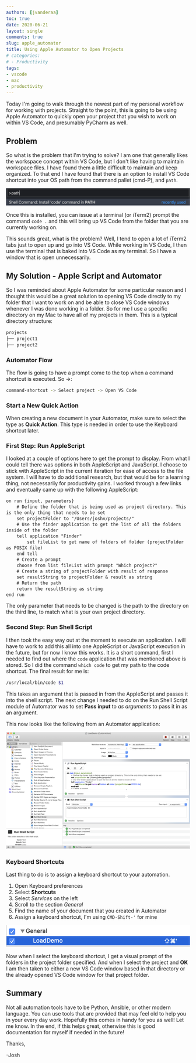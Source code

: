```yaml
---
authors: [jvanderaa]
toc: true
date: 2020-06-21
layout: single
comments: true
slug: apple_automator
title: Using Apple Automator to Open Projects
# categories:
# - Productivity
tags:
- vscode
- mac
- productivity
---
```


Today I'm going to walk through the newest part of my personal workflow for working with projects.
Straight to the point, this is going to be using Apple Automator to quickly open your project that
you wish to work on within VS Code, and presumably PyCharm as well.  

## Problem

So what is the problem that I'm trying to solve? I am one that generally likes the workspace concept
within VS Code, but I don't like having to maintain workspace files. I have found them a little
difficult to maintain and keep organized. To that end I have found that there is an option to
install VS Code shortcut into your OS path from the command pallet (cmd-P), and `path`.

![VS Code Path](/images/2020/vscode-path.png)

Once this is installed, you can issue at a terminal (or iTerm2) prompt the command `code .` and this
will bring up VS Code from the folder that you are currently working on.  

This sounds great, what is the problem? Well, I tend to open a lot of iTerm2 tabs just to open up
and go into VS Code. While working in VS Code, I then use the terminal that is baked into VS Code as
my terminal. So I have a window that is open unnecessarily.

## My Solution - Apple Script and Automator

So I was reminded about Apple Automator for some particular reason and I thought this would be a
great solution to opening VS Code directly to my folder that I want to work on and be able to close
VS Code windows whenever I was done working in a folder. So for me I use a specific directory on my
Mac to have all of my projects in them. This is a typical directory structure:

```bash
projects
├── project1
├── project2
```

### Automator Flow

The flow is going to have a prompt come to the top when a command shortcut is executed. So ->:

```bash
command-shortcut -> Select project -> Open VS Code
```

### Start a New Quick Action

When creating a new document in your Automator, make sure to select the type as **Quick Action**.
This type is needed in order to use the Keyboard shortcut later.

### First Step: Run AppleScript

I looked at a couple of options here to get the prompt to display. From what I could tell there was
options in both AppleScript and JavaScript. I choose to stick with AppleScript in the current
iteration for ease of access to the file system. I will have to do additional research, but that
would be for a learning thing, not necessarily for productivity gains. I worked through a few links
and eventually came up with the following AppleScript:

```applescript
on run {input, parameters}
    # Define the folder that is being used as project directory. This is the only thing that needs to be set
    set projectFolder to "/Users/joshv/projects/"
    # Use the finder application to get the list of all the folders inside of the folder
    tell application "Finder"
        set fileList to get name of folders of folder (projectFolder as POSIX file)
    end tell
    # Create a prompt
    choose from list fileList with prompt "Which project?"
    # Create a string of projectFolder with result of response
    set resultString to projectFolder & result as string
    # Return the path
    return the resultString as string
end run
```

The only parameter that needs to be changed is the path to the directory on the third line, to match
what is your own project directory.

### Second Step: Run Shell Script

I then took the easy way out at the moment to execute an application. I will have to work to add
this all into one AppleScript or JavaScript execution in the future, but for now I know this works.
It is a short command, first I needed to find out where the `code` application that was mentioned
above is stored. So I did the command `which code` to get my path to the code shortcut. The final
result for me is:

```bash
/usr/local/bin/code $1
```

This takes an argument that is passed in from the AppleScript and passes it into the shell script.
The next change I needed to do on the Run Shell Script module of Automator was to set
**Pass input** to _as arguments_ to pass it in as an argument.  

This now looks like the following from an Automator application:  

![Automator](/images/2020/automator-complete.png)

### Keyboard Shortcuts

Last thing to do is to assign a keyboard shortcut to your automation.

1. Open Keyboard preferences
2. Select **Shortcuts**
3. Select _Services_ on the left
4. Scroll to the section _General_
5. Find the name of your document that you created in Automator
6. Assign a keyboard shortcut, I'm using `CMD-Shift-'` for mine

![Shortcut](/images/2020/shortcuts.png)  

Now when I select the keyboard shortcut, I get a visual prompt of the folders in the project folder
specified. And when I select the project and **OK** I am then taken to either a new VS Code window
based in that directory or the already opened VS Code window for that project folder.  

## Summary

Not all automation tools have to be Python, Ansible, or other modern language. You can use tools
that are provided that may feel old to help you in your every day work. Hopefully this comes in
handy for you as well! Let me know. In the end, if this helps great, otherwise this is good
documentation for myself if needed in the future!  

Thanks,

-Josh
